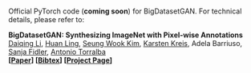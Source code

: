 # 

Official PyTorch code (**coming soon**) for BigDatasetGAN. For technical details, please refer to:

**BigDatasetGAN: Synthesizing ImageNet with Pixel-wise Annotations**  
[Daiqing Li](https://scholar.google.ca/citations?user=8q2ISMIAAAAJ&hl=en), [Huan Ling](http://www.cs.toronto.edu/~linghuan/), [Seung Wook Kim](https://seung-kim.github.io/seungkim/), [Karsten Kreis](https://scholar.google.de/citations?user=rFd-DiAAAAAJ&hl=de), Adela Barriuso, [Sanja Fidler](http://www.cs.toronto.edu/~fidler/), [Antonio Torralba](https://groups.csail.mit.edu/vision/torralbalab/)\
**[[Paper]()] [[Bibtex]()] [[Project Page](https://nv-tlabs.github.io/big-datasetgan/)]**
